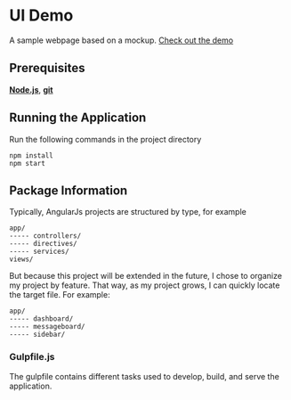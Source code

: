 # UI Demo
A sample webpage based on a mockup. [Check out the demo](https://calm-hollows-52424.herokuapp.com/)

## Prerequisites
**[Node.js](https://nodejs.org/en/download/)**, **[git](https://git-scm.com/downloads)**

## Running the Application

Run the following commands in the project directory
```
npm install
npm start
```

## Package Information
Typically, AngularJs projects are structured by type, for example
```
app/
----- controllers/
----- directives/
----- services/
views/
```

But because this project will be extended in the future, I chose to organize my project by feature. 
That way, as my project grows, I can quickly locate the target file. For example:
```
app/
----- dashboard/
----- messageboard/
----- sidebar/
```

### Gulpfile.js
The gulpfile contains different tasks used to develop, build, and serve the application.
